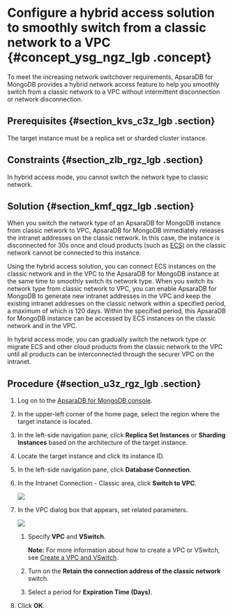 # Configure a hybrid access solution to smoothly switch from a classic network to a VPC {#concept_ysg_ngz_lgb .concept}

To meet the increasing network switchover requirements, ApsaraDB for MongoDB provides a hybrid network access feature to help you smoothly switch from a classic network to a VPC without intermittent disconnection or network disconnection.

## Prerequisites {#section_kvs_c3z_lgb .section}

The target instance must be a replica set or sharded cluster instance.

## Constraints {#section_zlb_rgz_lgb .section}

In hybrid access mode, you cannot switch the network type to classic network.

## Solution {#section_kmf_qgz_lgb .section}

When you switch the network type of an ApsaraDB for MongoDB instance from classic network to VPC, ApsaraDB for MongoDB immediately releases the intranet addresses on the classic network. In this case, the instance is disconnected for 30s once and cloud products \(such as [ECS](https://www.alibabacloud.com/help/doc-detail/25367.htm)\) on the classic network cannot be connected to this instance.

Using the hybrid access solution, you can connect ECS instances on the classic network and in the VPC to the ApsaraDB for MongoDB instance at the same time to smoothly switch its network type. When you switch its network type from classic network to VPC, you can enable ApsaraDB for MongoDB to generate new intranet addresses in the VPC and keep the existing intranet addresses on the classic network within a specified period, a maximum of which is 120 days. Within the specified period, this ApsaraDB for MongoDB instance can be accessed by ECS instances on the classic network and in the VPC.

In hybrid access mode, you can gradually switch the network type or migrate ECS and other cloud products from the classic network to the VPC until all products can be interconnected through the securer VPC on the intranet.

## Procedure {#section_u3z_rgz_lgb .section}

1.  Log on to the [ApsaraDB for MongoDB console](https://mongodb.console.aliyun.com/#/mongodb/list).
2.  In the upper-left corner of the home page, select the region where the target instance is located.
3.  In the left-side navigation pane, click **Replica Set Instances** or **Sharding Instances** based on the architecture of the target instance.
4.  Locate the target instance and click its instance ID.
5.  In the left-side navigation pane, click **Database Connection**.
6.  In the Intranet Connection - Classic area, click **Switch to VPC**.

    ![](http://static-aliyun-doc.oss-cn-hangzhou.aliyuncs.com/assets/img/6717/155617371637277_en-US.png)

7.  In the VPC dialog box that appears, set related parameters.

    ![](http://static-aliyun-doc.oss-cn-hangzhou.aliyuncs.com/assets/img/6718/155617371637314_en-US.png)

    1.  Specify **VPC** and **VSwitch**.

        **Note:** For more information about how to create a VPC or VSwitch, see [Create a VPC and VSwitch](https://www.alibabacloud.com/help/doc-detail/65398.htm).

    2.  Turn on the **Retain the connection address of the classic network** switch.
    3.  Select a period for **Expiration Time \(Days\)**.
8.  Click **OK**.

